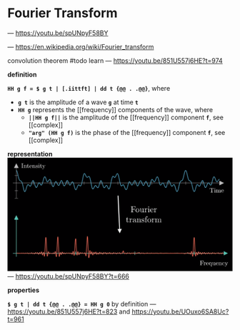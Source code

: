 # Fourier Transform

&mdash; <https://youtu.be/spUNpyF58BY>

&mdash; <https://en.wikipedia.org/wiki/Fourier_transform>

convolution theorem #todo learn &mdash; <https://youtu.be/851U557j6HE?t=974>

**definition**

**`HH g f = $ g t | [.iittft] | dd t {@@ . .@@}`**, where

- **`g t`** is the amplitude of a wave **`g`** at time **`t`**
- **`HH g`** represents the [[frequency]] components of the wave, where
  - **`||HH g f||`** is the amplitude of the [[frequency]] component **`f`**, see [[complex]]
  - **`"arg" (HH g f)`** is the phase of the [[frequency]] component **`f`**, see [[complex]]

**representation** ![](20221103111349.png) &mdash; <https://youtu.be/spUNpyF58BY?t=666>

**properties**

**`$ g t | dd t {@@ . .@@} = HH g 0`** by definition &mdash; <https://youtu.be/851U557j6HE?t=823> and <https://youtu.be/UOuxo6SA8Uc?t=961>
